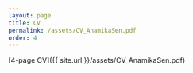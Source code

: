 ```yaml
---
layout: page
title: CV
permalink: /assets/CV_AnamikaSen.pdf
order: 4
---
```


[4-page CV]({{ site.url }}/assets/CV_AnamikaSen.pdf)
